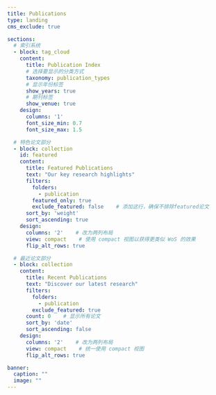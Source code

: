 ```yaml
---
title: Publications
type: landing
cms_exclude: true

sections:
  # 索引系统
  - block: tag_cloud
    content:
      title: Publication Index
      # 选择要显示的分类方式
      taxonomy: publication_types
      # 显示年份标签
      show_years: true
      # 期刊标签
      show_venue: true
    design:
      columns: '1'
      font_size_min: 0.7
      font_size_max: 1.5

  # 特色论文部分
  - block: collection
    id: featured
    content:
      title: Featured Publications
      text: "Our key research highlights"
      filters:
        folders:
          - publication
        featured_only: true
        exclude_featured: false    # 添加这行，确保不排除featured论文
      sort_by: 'weight'
      sort_ascending: true
    design:
      columns: '2'    # 改为两列布局
      view: compact    # 使用 compact 视图以获得更类似 WoS 的效果
      flip_alt_rows: true

  # 最近论文部分
  - block: collection
    content:
      title: Recent Publications
      text: "Discover our latest research"
      filters:
        folders:
          - publication
        exclude_featured: true
      count: 0    # 显示所有论文
      sort_by: 'date'
      sort_ascending: false
    design:
      columns: '2'    # 改为两列布局
      view: compact    # 统一使用 compact 视图
      flip_alt_rows: true

banner:
  caption: ""
  image: ""
---
```


